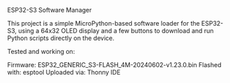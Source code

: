 ESP32-S3 Software Manager

This project is a simple MicroPython-based software loader for the ESP32-S3, using a 64x32 OLED display and a few buttons to download and run Python scripts directly on the device.

Tested and working on:

Firmware: ESP32_GENERIC_S3-FLASH_4M-20240602-v1.23.0.bin
Flashed with: esptool
Uploaded via: Thonny IDE
